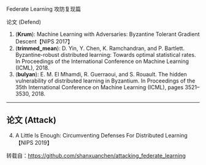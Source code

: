 
Federate Learning 攻防复现篇
 
论文 (Defend)


1. (**Krum**): Machine Learning with Adversaries:
Byzantine Tolerant Gradient Descent【NIPS 2017】
2. (**trimmed_mean**): D. Yin, Y. Chen, K. Ramchandran, and P. Bartlett. Byzantine-robust distributed learning:
Towards optimal statistical rates. In Proceedings of the International Conference on Machine Learning (ICML), 2018.
3. (**bulyan**): E. M. El Mhamdi, R. Guerraoui, and S. Rouault. The hidden vulnerability of distributed learning in Byzantium. In Proceedings of the 35th International Conference on Machine Learning (ICML), pages 3521–3530, 2018.

 -------
## 论文 (Attack)

4. A Little Is Enough: Circumventing Defenses For Distributed Learning【NIPS 2019】

转载自：https://github.com/shanxuanchen/attacking_federate_learning


